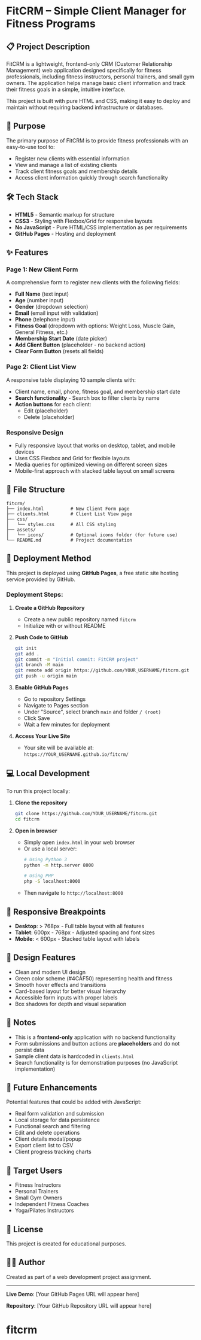 # FitCRM – Simple Client Manager for Fitness Programs

## 📋 Project Description

FitCRM is a lightweight, frontend-only CRM (Customer Relationship Management) web application designed specifically for fitness professionals, including fitness instructors, personal trainers, and small gym owners. The application helps manage basic client information and track their fitness goals in a simple, intuitive interface.

This project is built with pure HTML and CSS, making it easy to deploy and maintain without requiring backend infrastructure or databases.

## 🎯 Purpose

The primary purpose of FitCRM is to provide fitness professionals with an easy-to-use tool to:
- Register new clients with essential information
- View and manage a list of existing clients
- Track client fitness goals and membership details
- Access client information quickly through search functionality

## 🛠️ Tech Stack

- **HTML5** - Semantic markup for structure
- **CSS3** - Styling with Flexbox/Grid for responsive layouts
- **No JavaScript** - Pure HTML/CSS implementation as per requirements
- **GitHub Pages** - Hosting and deployment

## ✨ Features

### Page 1: New Client Form
A comprehensive form to register new clients with the following fields:
- **Full Name** (text input)
- **Age** (number input)
- **Gender** (dropdown selection)
- **Email** (email input with validation)
- **Phone** (telephone input)
- **Fitness Goal** (dropdown with options: Weight Loss, Muscle Gain, General Fitness, etc.)
- **Membership Start Date** (date picker)
- **Add Client Button** (placeholder - no backend action)
- **Clear Form Button** (resets all fields)

### Page 2: Client List View
A responsive table displaying 10 sample clients with:
- Client name, email, phone, fitness goal, and membership start date
- **Search functionality** - Search box to filter clients by name
- **Action buttons** for each client:
  - Edit (placeholder)
  - Delete (placeholder)

### Responsive Design
- Fully responsive layout that works on desktop, tablet, and mobile devices
- Uses CSS Flexbox and Grid for flexible layouts
- Media queries for optimized viewing on different screen sizes
- Mobile-first approach with stacked table layout on small screens

## 📁 File Structure

```
fitcrm/
├── index.html          # New Client Form page
├── clients.html        # Client List View page
├── css/
│   └── styles.css      # All CSS styling
├── assets/
│   └── icons/          # Optional icons folder (for future use)
└── README.md           # Project documentation
```

## 🚀 Deployment Method

This project is deployed using **GitHub Pages**, a free static site hosting service provided by GitHub.

### Deployment Steps:

1. **Create a GitHub Repository**
   - Create a new public repository named `fitcrm`
   - Initialize with or without README

2. **Push Code to GitHub**
   ```bash
   git init
   git add .
   git commit -m "Initial commit: FitCRM project"
   git branch -M main
   git remote add origin https://github.com/YOUR_USERNAME/fitcrm.git
   git push -u origin main
   ```

3. **Enable GitHub Pages**
   - Go to repository Settings
   - Navigate to Pages section
   - Under "Source", select branch `main` and folder `/ (root)`
   - Click Save
   - Wait a few minutes for deployment

4. **Access Your Live Site**
   - Your site will be available at: `https://YOUR_USERNAME.github.io/fitcrm/`

## 💻 Local Development

To run this project locally:

1. **Clone the repository**
   ```bash
   git clone https://github.com/YOUR_USERNAME/fitcrm.git
   cd fitcrm
   ```

2. **Open in browser**
   - Simply open `index.html` in your web browser
   - Or use a local server:
     ```bash
     # Using Python 3
     python -m http.server 8000
     
     # Using PHP
     php -S localhost:8000
     ```
   - Then navigate to `http://localhost:8000`

## 📱 Responsive Breakpoints

- **Desktop**: > 768px - Full table layout with all features
- **Tablet**: 600px - 768px - Adjusted spacing and font sizes
- **Mobile**: < 600px - Stacked table layout with labels

## 🎨 Design Features

- Clean and modern UI design
- Green color scheme (#4CAF50) representing health and fitness
- Smooth hover effects and transitions
- Card-based layout for better visual hierarchy
- Accessible form inputs with proper labels
- Box shadows for depth and visual separation

## 📝 Notes

- This is a **frontend-only** application with no backend functionality
- Form submissions and button actions are **placeholders** and do not persist data
- Sample client data is hardcoded in `clients.html`
- Search functionality is for demonstration purposes (no JavaScript implementation)

## 🔮 Future Enhancements

Potential features that could be added with JavaScript:
- Real form validation and submission
- Local storage for data persistence
- Functional search and filtering
- Edit and delete operations
- Client details modal/popup
- Export client list to CSV
- Client progress tracking charts

## 👥 Target Users

- Fitness Instructors
- Personal Trainers
- Small Gym Owners
- Independent Fitness Coaches
- Yoga/Pilates Instructors

## 📄 License

This project is created for educational purposes.

## 👨‍💻 Author

Created as part of a web development project assignment.

---

**Live Demo**: [Your GitHub Pages URL will appear here]

**Repository**: [Your GitHub Repository URL will appear here]
# fitcrm
